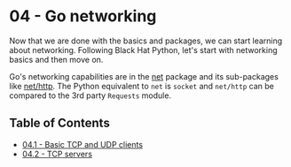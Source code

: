 # 04 - Go networking
Now that we are done with the basics and packages, we can start learning about networking. Following Black Hat Python, let's start with networking basics and then move on.

Go's networking capabilities are in the [net][net-pkg] package and its sub-packages like [net/http][net-http-pkg]. The Python equivalent to `net` is `socket` and `net/http` can be compared to the 3rd party `Requests` module.

## Table of Contents

- [04.1 - Basic TCP and UDP clients](04.1.md)
- [04.2 - TCP servers](04.2.md)

<!-- Links -->

[net-pkg]: https://golang.org/pkg/net/
[net-http-pkg]: https://golang.org/pkg/net/http/
